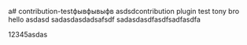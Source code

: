 a# contribution-testфывфывыфв
asdsdcontribution plugin test
tony bro hello
asdasd
sadasdasdadsafsdf
sadasdasdfasdfsadfasdfa

12345asdas
